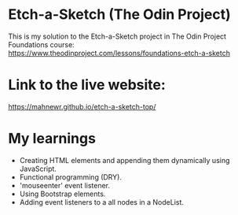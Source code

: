 # Etch-a-Sketch (The Odin Project)

This is my solution to the Etch-a-Sketch project in The Odin Project Foundations course:<br>
https://www.theodinproject.com/lessons/foundations-etch-a-sketch

# Link to the live website:

https://mahnewr.github.io/etch-a-sketch-top/

# My learnings

- Creating HTML elements and appending them dynamically using JavaScript.
- Functional programming (DRY).
- 'mouseenter' event listener.
- Using Bootstrap elements.
- Adding event listeners to a all nodes in a NodeList.
